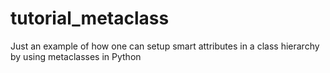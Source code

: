 # tutorial_metaclass

Just an example of how one can setup smart attributes in a class hierarchy by using metaclasses in Python
